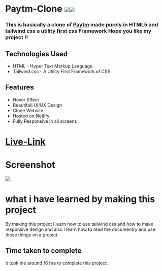 # Paytm-Clone ![](https://img.shields.io/badge/clone-project-orange )![](https://img.shields.io/badge/Technologies--used-Tailwind--css-blue)


 ### This is basically a clone of [Paytm](https://paytm.com/) made purely in HTML5 and tailwind css a utility first css Framework Hope you like my project !!


 ## Technologies Used
  - HTML - Hyper Text Markup Language
  - Tailwind css - A Utility First Framework of CSS

  ## Features
- Hover Effect
- Beautifull UI/UX Design
- Clone Website
- Hosted on Netlify
- Fully Responsive in all screens

# [Live-Link](https://paytm-clone02.netlify.app/)

# Screenshot

![](./screenshot/screenshot.png)


# what i have learned by making this project

By making this project i learn how to use tailwind css and how to make responsive design and also i learn how to read the documentry and use those things on a project.

## Time taken to complete 

It took me around 16 hrs to complete this project.